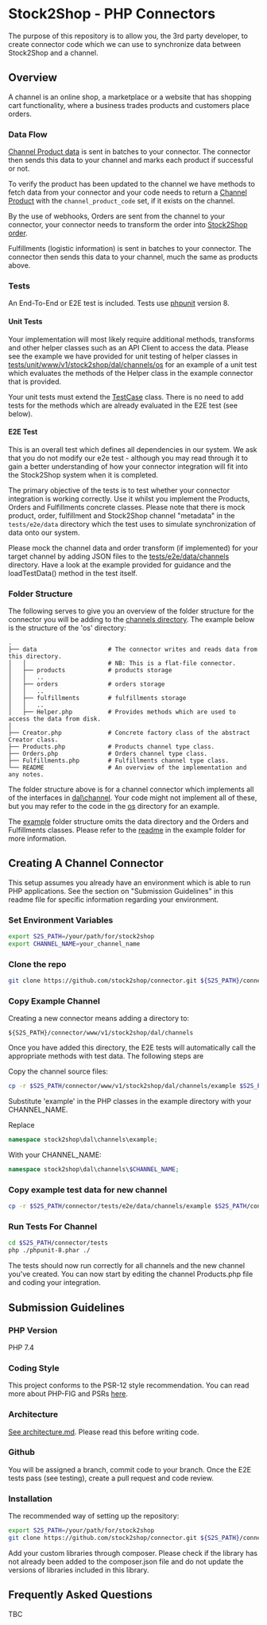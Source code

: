 # Stock2Shop - PHP Connectors

The purpose of this repository is to allow you, the 3rd party developer, to create connector code
which we can use to synchronize data between Stock2Shop and a channel.

## Overview

A channel is an online shop, a marketplace or a website that has shopping cart functionality, where
a business trades products and customers place orders.

### Data Flow

[Channel Product data](www/v1/stock2shop/vo/ChannelProduct.php) is sent in batches to your
connector. The connector then sends this data to your channel and marks each product if successful or not.

To verify the product has been updated to the channel we have methods to fetch data from your connector
and your code needs to return a [Channel Product](www/v1/stock2shop/vo/ChannelProduct.php) 
with the `channel_product_code` set, if it exists on the channel.

By the use of webhooks, Orders are sent from the channel to your connector, your connector needs to transform 
the order into [Stock2Shop order](www/v1/stock2shop/vo/SystemOrder.php).

Fulfillments (logistic information) is sent in batches to your connector.
The connector then sends this data to your channel, much the same as products above.

### Tests

An End-To-End or E2E test is included.
Tests use [phpunit](https://devdocs.io/phpunit~8/) version 8.

#### Unit Tests

Your implementation will most likely require additional methods, transforms and other helper classes such as an API
Client to access the data. Please see the example we have provided for unit testing of helper classes in
[tests/unit/www/v1/stock2shop/dal/channels/os](tests/unit/www/v1/stock2shop/dal/channels/os/HelperTest.php)
for an example of a unit test which evaluates the methods of the Helper class in the example connector that is
provided.

Your unit tests must extend the [TestCase](tests/TestCase.php) class.
There is no need to add tests for the methods which are already evaluated in the E2E test (see below).

#### E2E Test

This is an overall test which defines all dependencies in our system. We ask that you do not modify our e2e test -
although you may read through it to gain a better understanding of how your connector integration
will fit into the Stock2Shop system when it is completed.

The primary objective of the tests is to test whether your connector integration is working correctly.
Use it whilst you implement the Products, Orders and Fulfillments concrete classes. Please note that there is mock
product, order, fulfillment and Stock2Shop channel "metadata" in the `tests/e2e/data` directory which the test uses to
simulate synchronization of data onto our system.

Please mock the channel data and order transform (if implemented) for your target channel by adding JSON files to the
[tests/e2e/data/channels](tests/e2e/data/channels/) directory. Have a look at the example provided for guidance and the
loadTestData() method in the test itself.

### Folder Structure

The following serves to give you an overview of the folder structure for the connector you will be adding to the
[channels directory](www/v1/stock2shop/dal/channels/). The example below is the structure of the 'os' directory:

    .
    ├── data                    # The connector writes and reads data from this directory. 
    │   │                       # NB: This is a flat-file connector.
    │   ├── products            # products storage
    │   │   ..
    │   ├── orders              # orders storage
    │   │   ..
    │   ├── fulfillments        # fulfillments storage
    │   │   ..
    │   ├── Helper.php          # Provides methods which are used to access the data from disk.
    │
    ├── Creator.php             # Concrete factory class of the abstract Creator class.
    ├── Products.php            # Products channel type class.
    ├── Orders.php              # Orders channel type class.
    ├── Fulfillments.php        # Fulfillments channel type class.
    └── README                  # An overview of the implementation and any notes.

The folder structure above is for a channel connector which implements all of the interfaces in [dal\channel](www/v1/stock2shop/dal/channel).
Your code might not implement all of these, but you may refer to the code in the [os](www/v1/stock2shop/dal/channels/os) directory
for an example.

The [example](www/v1/stock2shop/dal/channels/example) folder structure omits the data directory and the Orders and Fulfillments
classes. Please refer to the [readme](www/v1/stock2shop/dal/channels/example/readme.md) in the example folder for more
information.

## Creating A Channel Connector

This setup assumes you already have an environment which is able to run PHP applications.
See the section on "Submission Guidelines" in this readme file for specific information regarding your 
environment.

### Set Environment Variables

```bash
export S2S_PATH=/your/path/for/stock2shop
export CHANNEL_NAME=your_channel_name
```

### Clone the repo

```bash
git clone https://github.com/stock2shop/connector.git ${S2S_PATH}/connector
```

### Copy Example Channel

Creating a new connector means adding a directory to:

`${S2S_PATH}/connector/www/v1/stock2shop/dal/channels`

Once you have added this directory, the E2E tests will automatically call the appropriate methods with test data.
The following steps are

Copy the channel source files:

```bash
cp -r $S2S_PATH/connector/www/v1/stock2shop/dal/channels/example $S2S_PATH/connector/www/v1/stock2shop/dal/channels/$CHANNEL_NAME 
```

Substitute 'example' in the PHP classes in the example directory with your CHANNEL_NAME.

Replace 
```php
namespace stock2shop\dal\channels\example;
```

With your CHANNEL_NAME:
```php
namespace stock2shop\dal\channels\$CHANNEL_NAME;
```

### Copy example test data for new channel

```bash
cp -r $S2S_PATH/connector/tests/e2e/data/channels/example $S2S_PATH/connector/tests/e2e/data/channels/$CHANNEL_NAME 
```

### Run Tests For Channel

```bash
cd $S2S_PATH/connector/tests
php ./phpunit-8.phar ./
```

The tests should now run correctly for all channels and the new channel you've created.
You can now start by editing the channel Products.php file and coding your integration.

## Submission Guidelines

### PHP Version

PHP 7.4

### Coding Style

This project conforms to the PSR-12 style recommendation. 
You can read more about PHP-FIG and PSRs [here](https://www.php-fig.org/psr/psr-12/).

### Architecture
[See architecture.md](architecture.md). Please read this before writing code.

### Github

You will be assigned a branch, commit code to your branch.
Once the E2E tests pass (see testing), create a pull request and code review.

### Installation

The recommended way of setting up the repository:

```bash
export S2S_PATH=/your/path/for/stock2shop
git clone https://github.com/stock2shop/connector.git ${S2S_PATH}/connector
```

Add your custom libraries through composer.
Please check if the library has not already been added to the composer.json file and
do not update the versions of libraries included in this library.

## Frequently Asked Questions

TBC